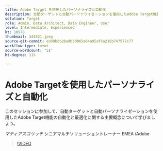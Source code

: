 ```yaml
---
title: Adobe Target を使用したパーソナライズと自動化
description: 自動ターゲットと自動パーソナライゼーションを使用したAdobe Target機能の最適化
solution: Target
role: Admin, Data Architect, Data Engineer, User
level: Intermediate, Experienced
kt: 10578
thumbnail: 343821.jpeg
source-git-commit: edd0bdb28a9b3d065a64a95af6a216b747577c77
workflow-type: tm+mt
source-wordcount: '51'
ht-degree: 11%

---
```


# Adobe Targetを使用したパーソナライズと自動化

このセッションに参加して、自動ターゲットと自動パーソナライゼーションを使用したAdobe Target機能の自動化と最適化に関する主要概念について学びましょう。

*マティアスコリッチ* シニアマルチソリューショントレーナー EMEA /Adobe

>[!VIDEO](https://video.tv.adobe.com/v/343821/?quality=12&learn=on)
